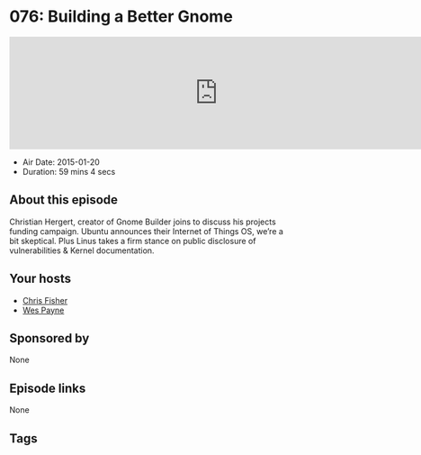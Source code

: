 # 076: Building a Better Gnome

<iframe src="https://player.fireside.fm/v2/RUkczH-V+oLGFM7E4?theme=dark" width="740" height="200" frameborder="0" scrolling="no"></iframe>

* Air Date: 2015-01-20
* Duration: 59 mins 4 secs

## About this episode

Christian Hergert, creator of Gnome Builder joins to discuss his projects funding campaign. Ubuntu announces their Internet of Things OS, we’re a bit skeptical. Plus Linus takes a firm stance on public disclosure of vulnerabilities & Kernel documentation.

## Your hosts
* [Chris Fisher](https://linuxunplugged.com/hosts/chrislas)
* [Wes Payne](https://linuxunplugged.com/hosts/wes)

## Sponsored by

None



## Episode links

None



## Tags

